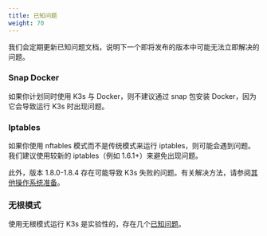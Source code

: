 ```yaml
---
title: 已知问题
weight: 70
---
```

我们会定期更新已知问题文档，说明下一个即将发布的版本中可能无法立即解决的问题。

### Snap Docker

如果你计划同时使用 K3s 与 Docker，则不建议通过 snap 包安装 Docker，因为它会导致运行 K3s 时出现问题。

### Iptables

如果你使用 nftables 模式而不是传统模式来运行 iptables，则可能会遇到问题。我们建议使用较新的 iptables（例如 1.6.1+）来避免出现问题。

此外，版本 1.8.0-1.8.4 存在可能导致 K3s 失败的问题。有关解决方法，请参阅[其他操作系统准备](advanced/advanced.md#基于-debian-buster-的发行版的额外准备工作)。

### 无根模式

使用无根模式运行 K3s 是实验性的，存在几个[已知问题](advanced/advanced.md#无根模式的已知问题)。
